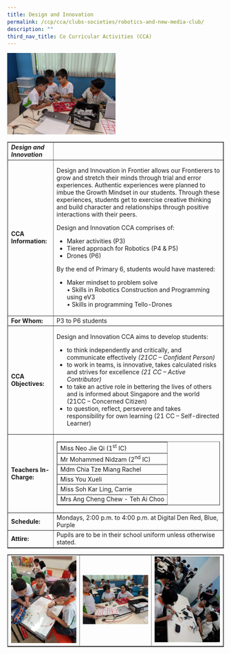 ```yaml
---
title: Design and Innovation
permalink: /ccp/cca/clubs-societies/robotics-and-new-media-club/
description: ""
third_nav_title: Co Curricular Activities (CCA)
---
```

<img style="width: 50%;" src="/images/di.jpg" />
<table class="table table-responsive table-bordered" border="1" cellpadding="10">
<tbody>
<tr>
<td><em><strong>Design and Innovation</strong></em></td>
<td>&nbsp;</td>
</tr>
<tr>
<td><strong>CCA Information:</strong></td>
<td>
<p>Design and Innovation in Frontier allows our Frontierers to grow and stretch their minds through trial and error experiences. Authentic experiences were planned to imbue the Growth Mindset in our students. Through these experiences, students get to exercise creative thinking and build character and relationships through positive interactions with their peers.</p>
<p>Design and Innovation CCA comprises of:</p>
<ul>
<li>Maker activities (P3)</li>
<li>Tiered approach for Robotics (P4 &amp; P5)</li>
<li>Drones (P6)</li>
</ul>
<p>By the end of Primary 6, students would have mastered:</p>
<ul>
<li>Maker mindset to problem solve<br />&bull; Skills in Robotics Construction and Programming using eV3<br />&bull; Skills in programming Tello-Drones</li>
</ul>
</td>
</tr>
<tr>
<td><strong>For Whom:</strong></td>
<td>P3 to P6 students</td>
</tr>
<tr>
<td><strong>CCA Objectives:</strong></td>
<td>
<p>Design and Innovation CCA aims to develop students:</p>
<ul>
<li>to think independently and critically, and communicate effectively&nbsp;<em>(21CC &ndash; Confident Person)</em></li>
<li>to work in teams, is innovative, takes calculated risks and strives for excellence&nbsp;<em>(21 CC &ndash; Active Contributor)</em></li>
<li>to take an active role in bettering the lives of others and is informed about Singapore and the world (21CC &ndash; Concerned Citizen)</li>
<li>to question, reflect, persevere and takes responsibility for own learning (21 CC &ndash; Self-directed Learner)</li>
</ul>
</td>
</tr>
<tr>
<td><strong>Teachers In-Charge:</strong></td>
<td>
<table border="1" width="278">
<tbody>
<tr>
<td>Miss Neo Jie Qi (1<sup>st</sup>&nbsp;IC)</td>
</tr>
<tr>
<td>Mr Mohammed Nidzam (2<sup>nd</sup>&nbsp;IC)</td>
</tr>
<tr>
<td>
<div class="fl-accordion-button-label">Mdm Chia Tze Miang Rachel</div>
</td>
</tr>
<tr>
<td>Miss You Xueli</td>
</tr>
<tr>
<td>Miss Soh Kar Ling, Carrie</td>
</tr>
<tr>
<td>Mrs Ang Cheng Chew - Teh Ai Choo</td>
</tr>
</tbody>
</table>
</td>
</tr>
<tr>
<td><strong>Schedule:</strong></td>
<td>Mondays, 2:00 p.m. to 4:00 p.m. at Digital Den Red, Blue, Purple</td>
</tr>
<tr>
<td><strong>Attire:</strong></td>
<td>Pupils are to be in their school uniform unless otherwise stated.</td>
</tr>
</tbody>
</table>
<table style="border-collapse: collapse; width: 100%;" border="1">
<tbody>
<tr>
<td style="width: 33.3333%;"><img src="/images/di1.jpg"></td>
<td style="width: 33.3333%;"><img src="/images/di2.jpg"></td>
<td style="width: 33.3333%;"><img src="/images/di3.jpg"></td>
</tr>
</tbody>
</table>